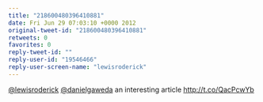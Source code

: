 ```yaml
---
title: "218600480396410881"
date: Fri Jun 29 07:03:10 +0000 2012
original-tweet-id: "218600480396410881"
retweets: 0
favorites: 0
reply-tweet-id: ""
reply-user-id: "19546466"
reply-user-screen-name: "lewisroderick"
---
```

<a href="https://twitter.com/lewisroderick">@lewisroderick</a> <a href="https://twitter.com/danielgaweda">@danielgaweda</a> an interesting article http://t.co/QacPcwYb
